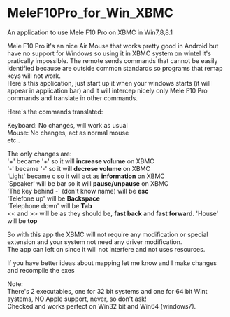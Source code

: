 MeleF10Pro_for_Win_XBMC
=======================

An application to use Mele F10 Pro on XBMC in Win7,8,8.1

Mele F10 Pro it's an nice Air Mouse that works pretty good in Android but have no support for Windows so using it in XBMC system on wintel it's pratically impossible.
The remote sends commands that cannot be easily identified because are outside common standards so programs that remap keys will not work.<br>
Here's this application, just start up it when your windows starts (it will appear in application bar) and it will intercep nicely only Mele F10 Pro commands and translate in other commands.<br>

Here's the commands translated:<br>

Keyboard: No changes, will work as usual<br>
Mouse: No changes, act as normal mouse<br>
etc..<br>

The only changes are:<br>
'+' became '+' so it will <b>increase volume</b> on  XBMC<br>
'-' became '-' so it will <b>decrese volume</b> on XBMC<br>
'Light' became c so it will act as <b>information</b> on XBMC<br>
'Speaker' will be bar so it will <b>pause/unpause</b> on XBMC<br>
'The key behind -' (don't know name) will be <b>esc</b><br>
'Telefone up' will be <b>Backspace</b><br>
'Telephone down' will be <b>Tab</b><br>
<< and >> will be as they should be, <b>fast back</b> and <b>fast forward</b>.
'House' will be <b>top</b><br>

So with this app the XBMC will not require any modification or special extension and your system not need any driver modification.<br>The app can left on since it will not interfere and not uses resources.


If you have better ideas about mapping let me know and I make changes and recompile the exes<br>

Note:<br>
There's 2 executables, one for 32 bit systems and one for 64 bit Wint systems, NO Apple support, never, so don't ask!<br>
Checked and works perfect on Win32 bit and Win64 (windows7).
